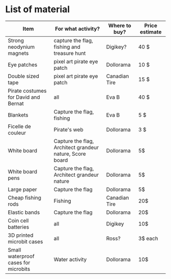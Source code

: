 # List of material

|Item                 |                For what activity? | Where to buy?      | Price estimate |
| ------------------------ | --------------------------------- | --------------------------------- | ---|
|Strong neodynium magnets | capture the flag, fishing and treasure hunt | Digikey? | 40 $ |
|Eye patches | pixel art pirate eye patch | Dollorama | 10 $ |
| Double sized tape | pixel art pirate eye patch | Canadian Tire | 15 $ |
|Pirate costumes for David and Bernat | all | Eva B| 40 $|
|Blankets | Capture the flag, fishing | Eva B| 5 $|
| Ficelle de couleur | Pirate's web | Dollorama | 3 $|
| White board | Capture the flag, Architect grandeur nature, Score board | Dollorama | 5$|
| White board pens | Capture the flag, Architect grandeur nature | Dollorama | 5$|
| Large paper | Capture the flag | Dollorama | 5$|
| Cheap fishing rods | Fishing | Canadian Tire | 20$ | 
| Elastic bands | Capture the flag | Dollorama | 20$ |
| Coin cell batteries | all | Digikey | 10$ |
| 3D printed microbit cases | all | Ross? | 3$ each| 
|Small waterproof cases for microbits |Water activity | Dollorama | 10$ |
